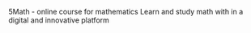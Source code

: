 5Math - online course for mathematics
Learn and study math with in a digital and innovative platform